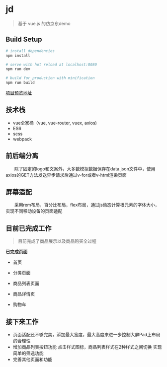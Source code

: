 # jd

> 基于 vue.js 的仿京东demo

## Build Setup

``` bash
# install dependencies
npm install

# serve with hot reload at localhost:8080
npm run dev

# build for production with minification
npm run build
```

[项目预览地址](m.yeyanjie.com/jd-app/)

## 技术栈

- vue全家桶（vue, vue-router, vuex, axios)
- ES6
- scss
- webpack

## 前后端分离

&emsp;&emsp;除了固定的logo和文案外，大多数模拟数据保存在data.json文件中，使用axios的GET方法发送异步请求后通过v-for或者v-html渲染页面

## 屏幕适配

&emsp;&emsp;采用rem布局，百分比布局，flex布局，通过js动态计算根元素的字体大小，实现不同移动设备的页面适配

## 目前已完成工作
> 目前完成了商品展示以及商品购买全过程

**已完成页面**
  
- 首页

- 分类页面

- 商品列表页面

- 商品详情页

- 购物车
  
## 接下来工作

- 页面适配还不够完美，添加最大宽度，最大高度来进一步控制大屏Pad上布局的合理性
- 增加商品列表按钮功能
  点击样式图标，商品列表样式在2种样式之间切换
  实现简单的筛选功能
- 完善其他页面和功能
